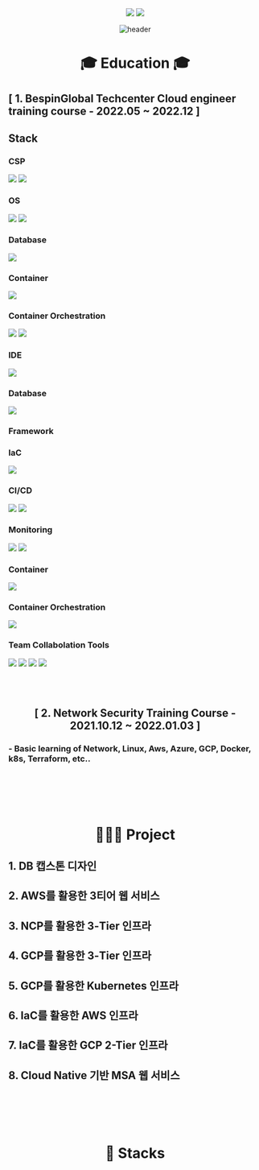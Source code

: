 <div align=center> <a href="mailto:hyunjb1125@gmail.com"><img src="https://img.shields.io/badge/hyunjb1125@gmail.com-EA4335?style=for-the-badge&logo=Gmail&logoColor=white"></a>
<a href="https://www.linkedin.com/in/재복-현-b3b051263//"><img src="https://img.shields.io/badge/Jaebok Hyun-0A66C2?style=for-the-badge&logo=LinkedIn&logoColor=white"></a>

![header](https://capsule-render.vercel.app/api?type=waving&color=0000FF&height=250&section=header&text=Jaebok%20Hyun&fontSize=90&animation=fadeIn&fontAlignY=38&desc=%20&descAlignY=62&descAlign=62) </div>
  
<div align=center><h1> 🎓 Education 🎓 </h1></div>

<h2>[ 1. BespinGlobal Techcenter Cloud engineer training course - 2022.05 ~ 2022.12 ] </h2></div>

## Stack
### CSP
<img src="https://img.shields.io/badge/Amazon AWS-232F3E?style=for-the-badge&logo=Amazon AWS&logoColor=white"> <!--AWS-->
<img src="https://img.shields.io/badge/Microsoft Azure-0078D4?style=for-the-badge&logo=Microsoft Azure&logoColor=white"> <!--Azure-->

### OS
<img src="https://img.shields.io/badge/Linux-FCC624?style=for-the-badge&logo=Linux&logoColor=white"> <!--Linux-->
<img src="https://img.shields.io/badge/Windows-0078D6?style=for-the-badge&logo=Windows&logoColor=white"> <!--Windows-->

### Database
<img src="https://img.shields.io/badge/mysql-4479A1?style=for-the-badge&logo=mysql&logoColor=white"> <!--Mysql-->

### Container
<img src="https://img.shields.io/badge/Docker-2496ED?style=for-the-badge&logo=Docker&logoColor=white"> <!--Docker-->

### Container Orchestration
<img src="https://img.shields.io/badge/Kubernetes-326CE5?style=for-the-badge&logo=Kubernetes&logoColor=white"> <!--K8S-->
<img src="https://img.shields.io/badge/Amazon EKS-FF9900?style=for-the-badge&logo=Amazon EKS&logoColor=white"> <!--Amazon EKS-->

### IDE
<img src="https://img.shields.io/badge/Visual Studio Code-007ACC?style=for-the-badge&logo=Visual Studio Code&logoColor=white"> <!--VSCode-->

### Database
<img src="https://img.shields.io/badge/mysql-4479A1?style=for-the-badge&logo=mysql&logoColor=white">

### Framework


### IaC
<img src="https://img.shields.io/badge/Terraform-7B42BC?style=for-the-badge&logo=Terraform&logoColor=white">

### CI/CD
<img src="https://img.shields.io/badge/Jenkins-D24939?style=for-the-badge&logo=Jenkins&logoColor=white"> <img src="https://img.shields.io/badge/ArgoCD-EF7B4D?style=for-the-badge&logo=Argo&logoColor=white">

### Monitoring
<img src="https://img.shields.io/badge/Prometheus-E6522C?style=for-the-badge&logo=Prometheus&logoColor=white"> <img src="https://img.shields.io/badge/Grafana-F46800?style=for-the-badge&logo=Grafana&logoColor=white">

### Container
<img src="https://img.shields.io/badge/Docker-2496ED?style=for-the-badge&logo=Docker&logoColor=white">

### Container Orchestration
<img src="https://img.shields.io/badge/Kubernetes-326CE5?style=for-the-badge&logo=Kubernetes&logoColor=white">

### Team Collabolation Tools
<img src="https://img.shields.io/badge/Git-F05032?style=for-the-badge&logo=Git&logoColor=white"> <img src="https://img.shields.io/badge/Notion-000000?style=for-the-badge&logo=Notion&logoColor=white"> <img src="https://img.shields.io/badge/Slack-4A154B?style=for-the-badge&logo=Slack&logoColor=white"> <img src="https://img.shields.io/badge/drawio-000000?style=for-the-badge&logo=drawio&logoColor=white">

</br></br>

<div align=center> <h2>[ 2. Network Security Training Course - 2021.10.12 ~ 2022.01.03 ]</h2></div>

### - Basic learning of Network, Linux, Aws, Azure, GCP, Docker, k8s, Terraform, etc..

</br></br></br></br>

<div align=center><h1> 👨🏻‍💻 Project </h1></div>

## 1. DB 캡스톤 디자인

## 2. AWS를 활용한 3티어 웹 서비스

## 3. NCP를 활용한 3-Tier 인프라

## 4. GCP를 활용한 3-Tier 인프라

## 5. GCP를 활용한 Kubernetes 인프라

## 6. IaC를 활용한 AWS 인프라

## 7. IaC를 활용한 GCP 2-Tier 인프라

## 8. Cloud Native 기반 MSA 웹 서비스

</br></br></br></br>

<div align=center><h1> 📝 Stacks </h1></div>


